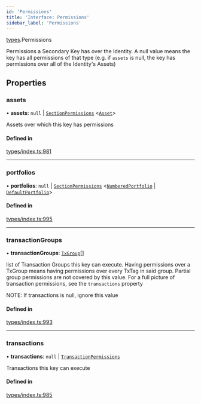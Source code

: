 ```yaml
---
id: 'Permissions'
title: 'Interface: Permissions'
sidebar_label: 'Permissions'
---
```


[types](../../../modules/Types/Types.md).Permissions

Permissions a Secondary Key has over the Identity. A null value means the key has
all permissions of that type (e.g. if `assets` is null, the key has permissions over all
of the Identity's Assets)

## Properties

### assets

• **assets**: `null` \| [`SectionPermissions`](../SectionPermissions/SectionPermissions.md) \<[`Asset`](../../../classes/API/Entities/Asset/Asset.md)\>

Assets over which this key has permissions

#### Defined in

[types/index.ts:981](https://github.com/PolymeshAssociation/polymesh-sdk/blob/2d3ac2aea/src/types/index.ts#L981)

---

### portfolios

• **portfolios**: `null` \| [`SectionPermissions`](../SectionPermissions/SectionPermissions.md) \<[`NumberedPortfolio`](../../../classes/API/Entities/NumberedPortfolio/NumberedPortfolio.md) \| [`DefaultPortfolio`](../../../classes/API/Entities/DefaultPortfolio/DefaultPortfolio.md)\>

#### Defined in

[types/index.ts:995](https://github.com/PolymeshAssociation/polymesh-sdk/blob/2d3ac2aea/src/types/index.ts#L995)

---

### transactionGroups

• **transactionGroups**: [`TxGroup`](../../../enums/Types/TxGroup/TxGroup.md)[]

list of Transaction Groups this key can execute. Having permissions over a TxGroup
means having permissions over every TxTag in said group. Partial group permissions are not
covered by this value. For a full picture of transaction permissions, see the `transactions` property

NOTE: If transactions is null, ignore this value

#### Defined in

[types/index.ts:993](https://github.com/PolymeshAssociation/polymesh-sdk/blob/2d3ac2aea/src/types/index.ts#L993)

---

### transactions

• **transactions**: `null` \| [`TransactionPermissions`](../TransactionPermissions/TransactionPermissions.md)

Transactions this key can execute

#### Defined in

[types/index.ts:985](https://github.com/PolymeshAssociation/polymesh-sdk/blob/2d3ac2aea/src/types/index.ts#L985)
